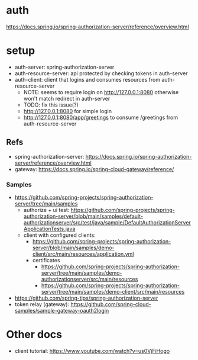 # auth
https://docs.spring.io/spring-authorization-server/reference/overview.html

# setup
- auth-server: spring-authorization-server
- auth-resource-server: api protected by checking tokens in auth-server
- auth-client: client that logins and consumes resources from auth-resource-server
  - NOTE: seems to require login on http://127.0.0.1:8080 otherwise won't match redirect in auth-server
  - TODO: fix this issue(?)
  - http://127.0.0.1:8080 for simple login
  - http://127.0.0.1:8080/app/greetings to consume /greetings from auth-resource-server

## Refs
- spring-authorization-server: https://docs.spring.io/spring-authorization-server/reference/overview.html
- gateway: https://docs.spring.io/spring-cloud-gateway/reference/

### Samples
- https://github.com/spring-projects/spring-authorization-server/tree/main/samples
  - authorize + ui test: https://github.com/spring-projects/spring-authorization-server/blob/main/samples/default-authorizationserver/src/test/java/sample/DefaultAuthorizationServerApplicationTests.java
  - client with configured clients: 
    - https://github.com/spring-projects/spring-authorization-server/blob/main/samples/demo-client/src/main/resources/application.yml
    - certificates
      - https://github.com/spring-projects/spring-authorization-server/tree/main/samples/demo-authorizationserver/src/main/resources
      - https://github.com/spring-projects/spring-authorization-server/tree/main/samples/demo-client/src/main/resources
- https://github.com/spring-tips/spring-authorization-server
- token relay (gateway): https://github.com/spring-cloud-samples/sample-gateway-oauth2login

# Other docs
- client tutorial: https://www.youtube.com/watch?v=us0VjFiHogo
